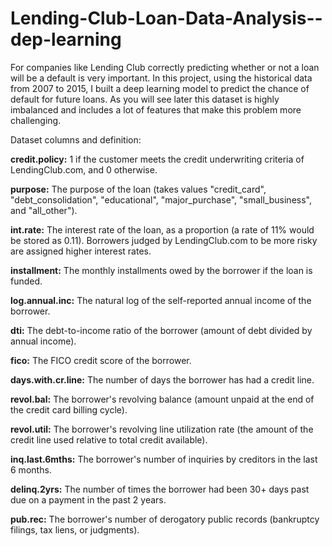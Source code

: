 # Lending-Club-Loan-Data-Analysis--dep-learning

For companies like Lending Club correctly predicting whether or not a loan will be a default is very important. In this project, using the historical data from 2007 to 2015, I built a deep learning model to predict the chance of default for future loans. As you will see later this dataset is highly imbalanced and includes a lot of features that make this problem more challenging.

Dataset columns and definition:

 

**credit.policy:** 1 if the customer meets the credit underwriting criteria of LendingClub.com, and 0 otherwise.

**purpose:** The purpose of the loan (takes values "credit_card", "debt_consolidation", "educational", "major_purchase", "small_business", and "all_other").

**int.rate:** The interest rate of the loan, as a proportion (a rate of 11% would be stored as 0.11). Borrowers judged by LendingClub.com to be more risky are assigned higher interest rates.

**installment:** The monthly installments owed by the borrower if the loan is funded.

**log.annual.inc:** The natural log of the self-reported annual income of the borrower.

**dti:** The debt-to-income ratio of the borrower (amount of debt divided by annual income).

**fico:** The FICO credit score of the borrower.

**days.with.cr.line:** The number of days the borrower has had a credit line.

**revol.bal:** The borrower's revolving balance (amount unpaid at the end of the credit card billing cycle).

**revol.util:** The borrower's revolving line utilization rate (the amount of the credit line used relative to total credit available).

**inq.last.6mths:** The borrower's number of inquiries by creditors in the last 6 months.

**delinq.2yrs:** The number of times the borrower had been 30+ days past due on a payment in the past 2 years.

**pub.rec:** The borrower's number of derogatory public records (bankruptcy filings, tax liens, or judgments).


